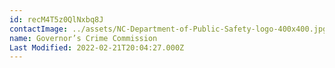 ```yaml
---
id: recM4T5z0QlNxbq8J
contactImage: ../assets/NC-Department-of-Public-Safety-logo-400x400.jpg
name: Governor’s Crime Commission
Last Modified: 2022-02-21T20:04:27.000Z
---
```

